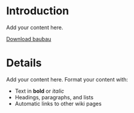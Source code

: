# Introduction #

Add your content here.

[Download baubau](http://baubau.googlecode.com/svn/trunk/baubau)

# Details #

Add your content here.  Format your content with:
  * Text in **bold** or _italic_
  * Headings, paragraphs, and lists
  * Automatic links to other wiki pages

